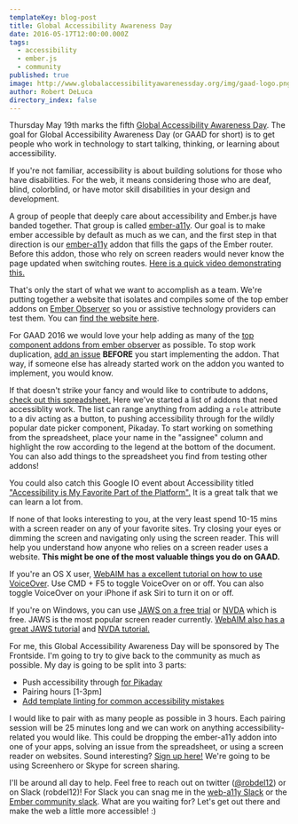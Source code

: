```yaml
---
templateKey: blog-post
title: Global Accessibility Awareness Day
date: 2016-05-17T12:00:00.000Z
tags: 
  - accessibility
  - ember.js
  - community
published: true
image: http://www.globalaccessibilityawarenessday.org/img/gaad-logo.png
author: Robert DeLuca
directory_index: false
---
```


Thursday May 19th marks the fifth
[Global Accessibility Awareness Day](http://www.globalaccessibilityawarenessday.org/). The
goal for Global Accessibility Awareness Day (or GAAD for short) is to
get people who work in technology to start talking, thinking, or
learning about accessibility.

If you're not familiar, accessibility is about building solutions for
those who have disabilities. For the web, it means considering those
who are deaf, blind, colorblind, or have motor skill disabilities in
your design and development.

A group of people that deeply care about accessibility and
Ember.js have banded together. That group is called
[ember-a11y](https://github.com/ember-a11y). Our goal is to make ember
accessible by default as much as we can, and the first step in that
direction is our
[ember-a11y](https://github.com/ember-a11y/ember-a11y) addon that
fills the gaps of the Ember router. Before this addon, those who rely
on screen readers would never know the page updated when switching
routes. [Here is a quick video demonstrating this.](https://www.youtube.com/watch?v=1BGmTj4j3ms)

That's only the start of what we want to accomplish as a
team. We're putting together a website that isolates and compiles some
of the top ember addons on [Ember Observer](http://ember-observer.com)
so you or assistive technology providers can test them. You can
[find the website here](https://ember-a11y.github.io/a11y-demo-app/).

For GAAD 2016 we would love your help adding as many of the
[top component addons from ember observer](https://emberobserver.com/categories/components)
as possible. To stop work duplication,
[add an issue](https://github.com/ember-a11y/a11y-demo-app/issues/new)
**BEFORE** you start implementing the addon. That way, if someone else has
already started work on the addon you wanted to implement, you would know.

If that doesn't strike your fancy and would like to contribute to
addons,
[check out this spreadsheet.](https://docs.google.com/spreadsheets/d/1q4DkaNwH8mh7xZJa1TmrHNcFuFuWdQ80iG88c7N4QII/edit#gid=0)
Here we've started a list of addons that need accessiblity work. The
list can range anything from adding a `role` attribute to a
div acting as a button, to pushing accessibility through for the
wildly popular date picker component, Pikaday. To start working on
something from the spreadsheet, place your name in the "assignee"
column and highlight the row according to the legend at the bottom of
the document. You can also add things to the spreadsheet you find from
testing other addons!

You could also catch this Google IO event about Accessibility titled
["Accessibility is My Favorite Part of the Platform".](https://events.google.com/io2016/schedule?sid=38631cfd-0bef-e511-a517-00155d5066d7#day2/38631cfd-0bef-e511-aI517-00155d5066d7)
It is a great talk that we can learn a lot from.

If none of that looks interesting to you, at the very least spend 10-15
mins with a screen reader on any of your favorite sites. Try closing
your eyes or dimming the screen and navigating only using the screen
reader. This will help you understand how anyone who relies on a
screen reader uses a website. **This might be one of the most valuable
things you do on GAAD.**

If you're an OS X user,
[WebAIM has a excellent tutorial on how to use VoiceOver](http://webaim.org/articles/voiceover/). Use
CMD + F5 to toggle VoiceOver on or off. You can also toggle VoiceOver
on your iPhone if ask Siri to turn it on or off.

If you're on Windows, you can use
[JAWS on a free trial](http://www.freedomscientific.com/downloads/jaws)
or [NVDA](http://www.nvaccess.org/download/) which is free. JAWS is
the most popular screen reader
currently. [WebAIM also has a great JAWS tutorial](http://webaim.org/articles/jaws/)
and [NVDA tutorial.](http://webaim.org/articles/nvda/)

For me, this Global Accessibility Awareness Day will be sponsored by
The Frontside. I'm going to try to give back to the community as much
as possible. My day is going to be split into 3 parts:

- Push accessibility through [for Pikaday](https://github.com/dbushell/Pikaday/pull/458)
- Pairing hours [1-3pm]
- [Add template linting for common accessibility mistakes](https://github.com/rwjblue/ember-template-lint/issues/41)

I would like to pair with as many people as possible in 3 hours. Each
pairing session will be 25 minutes long and we can work on anything
accessibility-related you would like. This could be dropping the
ember-a11y addon into one of your apps, solving an issue from the
spreadsheet, or using a screen reader on websites. Sound interesting?
[Sign up here!](http://pair.ember-a11y.com) We're going to be using Screenhero or Skype for
screen sharing.

I'll be around all day to help. Feel free to reach out on twitter
([@robdel12](http://twitter.com/robdel12)) or on Slack (robdel12)! For Slack you
can snag me in the [web-a11y Slack](https://web-a11y.herokuapp.com/)
or the
[Ember community slack](https://ember-community-slackin.herokuapp.com/). What
are you waiting for? Let's get out there and make the web a little more
accessible! :)
